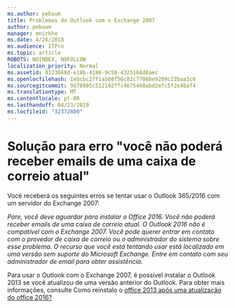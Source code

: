 ```yaml
---
ms.author: pebaum
title: Problemas do Outlook com o Exchange 2007
author: pebaum
manager: mnirkhe
ms.date: 4/26/2018
ms.audience: ITPro
ms.topic: article
ROBOTS: NOINDEX, NOFOLLOW
localization_priority: Normal
ms.assetid: 0123668d-e18b-4186-9c58-4325168d8aec
ms.openlocfilehash: 1ebcbc27f1a508f56c82c7706be9209c22baa1c6
ms.sourcegitcommit: 9d78905c512192ffc4675468abd2efc5f2e4baf4
ms.translationtype: MT
ms.contentlocale: pt-BR
ms.lasthandoff: 04/23/2019
ms.locfileid: "32372800"
---
```

# <a name="solution-for-error-you-wont-be-able-to-receive-mail-from-a-current-mailbox"></a>Solução para erro "você não poderá receber emails de uma caixa de correio atual"
Você receberá os seguintes erros se tentar usar o Outlook 365/2016 com um servidor do Exchange 2007:

*Pare, você deve aguardar para instalar o Office 2016. Você não poderá receber emails de uma caixa de correio atual. O Outlook 2016 não é compatível com o Exchange 2007. Você pode querer entrar em contato com o provedor de caixa de correio ou o administrador do sistema sobre esse problema. O recurso que você está tentando usar está localizado em uma versão sem suporte do Microsoft Exchange. Entre em contato com seu administrador de email para obter assistência.*

Para usar o Outlook com o Exchange 2007, é possível instalar o Outlook 2013 se você atualizou de uma versão anterior do Outlook. Para obter mais informações, consulte Como reinstalo o [office 2013 após uma atualização do office 2016?](https://support.office.com/article/a6ca92f4-cbb4-4609-9fdb-f8d3dd6812f3)